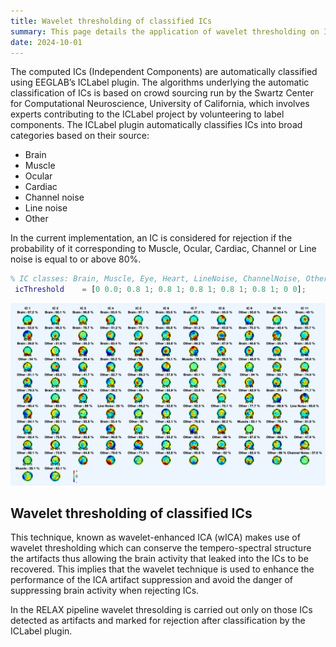 ```yaml
---
title: Wavelet thresholding of classified ICs 
summary: This page details the application of wavelet thresholding on ICs classified by ICLable and identified for rejection 
date: 2024-10-01
---
```


The computed ICs (Independent Components) are automatically classified using EEGLAB’s ICLabel plugin. The algorithms underlying the automatic classification of ICs is based on crowd sourcing run by the Swartz Center for Computational Neuroscience, University of California, which involves experts contributing to the ICLabel project by volunteering to label components. The ICLabel plugin automatically classifies ICs into broad categories based on their source:

- Brain
- Muscle
- Ocular
- Cardiac
- Channel noise
- Line noise
- Other

In the current implementation, an IC is considered for rejection if the probability of it corresponding to Muscle, Ocular, Cardiac, Channel or Line noise is equal to or above 80%. 
```matlab
% IC classes: Brain, Muscle, Eye, Heart, LineNoise, ChannelNoise, Other
 icThreshold    = [0 0.0; 0.8 1; 0.8 1; 0.8 1; 0.8 1; 0.8 1; 0 0];
```

![Classified ICs and wICA](classified_ICs.png "Figure 1: Example of ICs classified by ICLabel plugin according to the categories: Brain, Muscle, Other, Line Noise. In this case, no IC was marked for rejection. The ICs were computed by the infomax algorithm. ")

## Wavelet thresholding of classified ICs

This technique, known as wavelet-enhanced ICA (wICA) makes use of wavelet thresholding which can conserve the tempero-spectral structure the artifacts thus allowing the brain activity that leaked into the ICs to be recovered. This implies that the wavelet technique is used to enhance the performance of the ICA artifact suppression and avoid the danger of suppressing brain activity when rejecting ICs.

In the RELAX pipeline wavelet thresolding is carried out only on those ICs detected as artifacts and marked for rejection after classification by the ICLabel plugin. 
